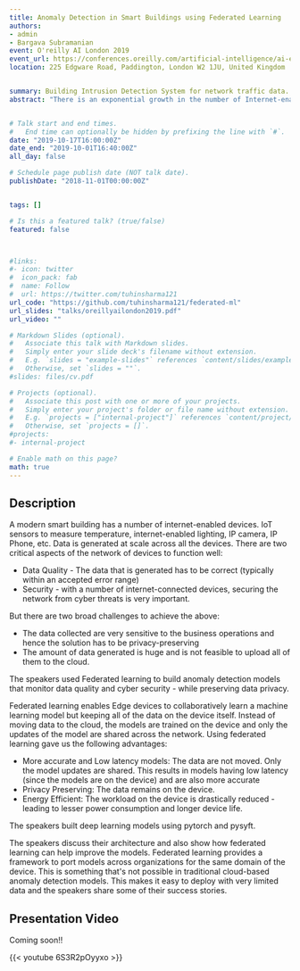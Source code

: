 ```yaml
---
title: Anomaly Detection in Smart Buildings using Federated Learning
authors:
- admin
- Bargava Subramanian
event: O'reilly AI London 2019
event_url: https://conferences.oreilly.com/artificial-intelligence/ai-eu/public/schedule/detail/78152
location: 225 Edgware Road, Paddington, London W2 1JU, United Kingdom


summary: Building Intrusion Detection System for network traffic data.
abstract: "There is an exponential growth in the number of Internet-enabled devices on modern smart buildings. In this talk, the speakers show how they built anomaly detection models using federated learning for a) data quality and b) cyber security. Federated learning is privacy-preserving and doesn't require data to be moved to the cloud."


# Talk start and end times.
#   End time can optionally be hidden by prefixing the line with `#`.
date: "2019-10-17T16:00:00Z"
date_end: "2019-10-01T16:40:00Z"
all_day: false

# Schedule page publish date (NOT talk date).
publishDate: "2018-11-01T00:00:00Z"


tags: []

# Is this a featured talk? (true/false)
featured: false



#links:
#- icon: twitter
#  icon_pack: fab
#  name: Follow
#  url: https://twitter.com/tuhinsharma121
url_code: "https://github.com/tuhinsharma121/federated-ml"
url_slides: "talks/oreillyailondon2019.pdf"
url_video: ""

# Markdown Slides (optional).
#   Associate this talk with Markdown slides.
#   Simply enter your slide deck's filename without extension.
#   E.g. `slides = "example-slides"` references `content/slides/example-slides.md`.
#   Otherwise, set `slides = ""`.
#slides: files/cv.pdf

# Projects (optional).
#   Associate this post with one or more of your projects.
#   Simply enter your project's folder or file name without extension.
#   E.g. `projects = ["internal-project"]` references `content/project/deep-learning/index.md`.
#   Otherwise, set `projects = []`.
#projects:
#- internal-project

# Enable math on this page?
math: true
---
```


<h2>Description</h2>


A modern smart building has a number of internet-enabled devices. IoT sensors to measure temperature, internet-enabled lighting, IP camera, IP Phone, etc. Data is generated at scale across all the devices. There are two critical aspects of the network of devices to function well:

- Data Quality - The data that is generated has to be correct (typically within an accepted error range)
- Security - with a number of internet-connected devices, securing the network from cyber threats is very important.

But there are two broad challenges to achieve the above:

- The data collected are very sensitive to the business operations and hence the solution has to be privacy-preserving
- The amount of data generated is huge and is not feasible to upload all of them to the cloud.

The speakers used Federated learning to build anomaly detection models that monitor data quality and cyber security - while preserving data privacy.

Federated learning enables Edge devices to collaboratively learn a machine learning model but keeping all of the data on the device itself. Instead of moving data to the cloud, the models are trained on the device and only the updates of the model are shared across the network. Using federated learning gave us the following advantages:

- More accurate and Low latency models: The data are not moved. Only the model updates are shared. This results in models having low latency (since the models are on the device) and are also more accurate
- Privacy Preserving: The data remains on the device.
- Energy Efficient: The workload on the device is drastically reduced - leading to lesser power consumption and longer device life.

The speakers built deep learning models using pytorch and pysyft.

The speakers discuss their architecture and also show how federated learning can help improve the models. Federated learning provides a framework to port models across organizations for the same domain of the device. This is something that's not possible in traditional cloud-based anomaly detection models. This makes it easy to deploy with very limited data and the speakers share some of their success stories.

<h2>Presentation Video</h2>

Coming soon!!

{{< youtube 6S3R2pOyyxo >}}